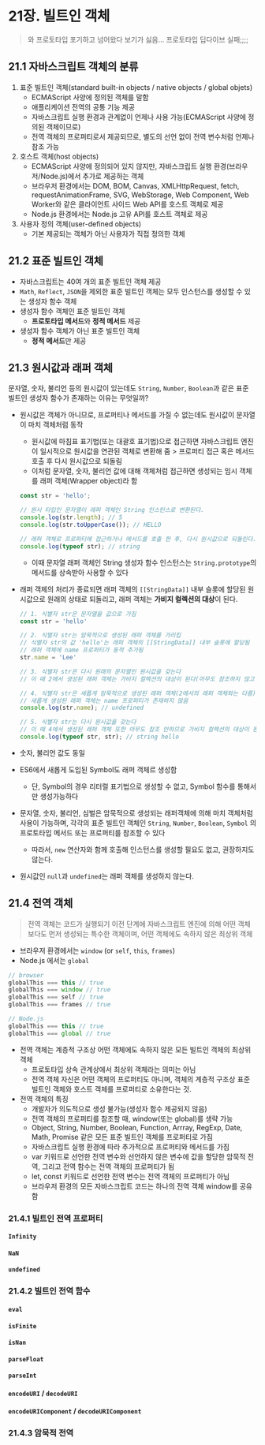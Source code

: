 # 21장. 빌트인 객체

> 와 프로토타입 포기하고 넘어왔다 보기가 싫음... 프로토타입 딥다이브 실패;;;;



## 21.1 자바스크립트 객체의 분류

1. 표준 빌트인 객체(standard built-in objects / native objects / global objets)
   -  ECMAScript 사양에 정의된 객체를 말함
   - 애플리케이션 전역의 공통 기능 제공
   - 자바스크립트 실행 환경과 관계없이 언제나 사용 가능(ECMAScript 사양에 정의된 객체이므로)
   - 전역 객체의 프로퍼티로서 제공되므로, 별도의 선언 없이 전역 변수처럼 언제나 참조 가능
2. 호스트 객체(host objects)
   - ECMAScript 사양에 정의되어 있지 않지만, 자바스크립트 실행 환경(브라우저/Node.js)에서 추가로 제공하는 객체
   - 브라우저 환경에서는 DOM, BOM, Canvas, XMLHttpRequest, fetch, requestAnimationFrame, SVG, WebStorage, Web Component, Web Worker와 같은 클라이언트 사이드 Web API를 호스트 객체로 제공
   - Node.js 환경에서는 Node.js 고유 API를 호스트 객체로 제공
3. 사용자 정의 객체(user-defined objects)
   - 기본 제공되는 객체가 아닌 사용자가 직접 정의한 객체



## 21.2 표준 빌트인 객체

- 자바스크립트는 40여 개의 표준 빌트인 객체 제공
- `Math`, `Reflect`, `JSON`을 제외한 표준 빌트인 객체는 모두 인스턴스를 생성할 수 있는 생성자 함수 객체
- 생성자 함수 객체인 표준 빌트인 객체
  - **프로토타입 메서드**와 **정적 메서드** 제공
- 생성자 함수 객체가 아닌 표준 빌트인 객체
  - **정적 메서드**만 제공



## 21.3 원시값과 래퍼 객체

문자열, 숫자, 불리언 등의 원시값이 있는데도 `String`, `Number`, `Boolean`과 같은 표준 빌트인 생성자 함수가 존재하는 이유는 무엇일까?

- 원시값은 객체가 아니므로, 프로퍼티나 메서드를 가질 수 없는데도 원시값이 문자열이 마치 객체처럼 동작

  - 원시값에 마침표 표기법(또는 대괄호 표기법)으로 접근하면 자바스크립트 엔진이 일시적으로 원시값을 연관된 객체로 변환해 줌 > 프로퍼티 접근 혹은 메서드 호출 후 다시 원시값으로 되돌림
  - 이처럼 문자열, 숫자, 불리언 값에 대해 객체처럼 접근하면 생성되는 임시 객체를 래퍼 객체(Wrapper object)라 함

  ```javascript
  const str = 'hello';
  
  // 원시 타입인 문자열이 래퍼 객체인 String 인스턴스로 변환된다.
  console.log(str.length); // 5
  console.log(str.toUpperCase()); // HELLO
  
  // 래퍼 객체로 프로퍼티에 접근하거나 메서드를 호출 한 후, 다시 원시값으로 되돌린다.
  console.log(typeof str); // string
  ```

  - 이때 문자열 래퍼 객체인 String 생성자 함수 인스턴스는 `String.prototype`의 메서드를 상속받아 사용할 수 있다

- 래퍼 객체의 처리가 종료되면 래퍼 객체의 `[[StringData]]` 내부 슬롯에 할당된 원시값으로 원래의 상태로 되돌리고, 래퍼 객체는 **가비지 컬렉션의 대상**이 된다.

  ```javascript
  // 1. 식별자 str은 문자열을 값으로 가짐
  const str = 'hello'
  
  // 2. 식별자 str는 암묵적으로 생성된 래퍼 객체를 가리킴
  // 식별자 str의 값 'hello'는 래퍼 객체의 [[StringData]] 내부 슬롯에 할당됨
  // 래퍼 객체에 name 프로퍼티가 동적 추가됨
  str.name = 'Lee'
  
  // 3. 식별자 str은 다시 원래의 문자열인 원시값을 갖는다
  // 이 때 2에서 생성된 래퍼 객체는 가비지 컬렉션의 대상이 된다(아무도 참조하지 않고 있으므로)
  
  // 4. 식별자 str은 새롭게 암묵적으로 생성된 래퍼 객체(2에서의 래퍼 객체와는 다름)를 가리킴
  // 새롭게 생성된 래퍼 객체는 name 프로퍼티가 존재하지 않음
  console.log(str.name); // undefined
  
  // 5. 식별자 str는 다시 원시값을 갖는다
  // 이 때 4에서 생성된 래퍼 객체 또한 아무도 참조 안하므로 가비지 컬렉션의 대상이 된다.
  console.log(typeof str, str); // string hello
  ```

- 숫자, 불리언 값도 동일

- ES6에서 새롭게 도입된 Symbol도 래퍼 객체르 생성함

  - 단, Symbol의 경우 리터럴 표기법으로 생성할 수 없고, Symbol 함수를 통해서만 생성가능하다

- 문자열, 숫자, 불리언, 심벌은 암묵적으로 생성되는 래퍼객체에 의해 마치 객체처럼 사용이 가능하며, 각각의 표준 빌트인 객체인 `String`, `Number`, `Boolean`, `Symbol` 의 프로토타입 메서드 또는 프로퍼티를 참조할 수 있다

  - 따라서, `new` 연산자와 함께 호출해 인스턴스를 생성할 필요도 없고, 권장하지도 않는다.

- 원시값인 `null`과 `undefined`는 래퍼 객체를 생성하지 않는다.



## 21.4 전역 객체

> 전역 객체는 코드가 실행되기 이전 단계에 자바스크립트 엔진에 의해 어떤 객체보다도 먼저 생성되는 특수한 객체이며, 어떤 객체에도 속하지 않은 최상위 객체

- 브라우저 환경에서는 `window` (or `self`, `this`, `frames`)
- Node.js 에서는 `global`

```javascript
// browser
globalThis === this // true
globalThis === window // true
globalThis === self // true
globalThis === frames // true

// Node.js
globalThis === this // true
globalThis === global // true
```

- 전역 객체는 계층적 구조상 어떤 객체에도 속하지 않은 모든 빌트인 객체의 최상위 객체
  - 프로토타입 상속 관계상에서 최상위 객체라는 의미는 아님
  - 전역 객체 자신은 어떤 객체의 프로퍼티도 아니며, 객체의 계층적 구조상 표준 빌트인 객체와 호스트 객체를 프로퍼티로 소유한다는 것.
- 전역 객체의 특징
  - 개발자가 의도적으로 생성 불가능(생성자 함수 제공되지 않음)
  - 전역 객체의 프로퍼티를 참조할 때, window(또는 global)를 생략 가능
  - Object, String, Number, Boolean, Function, Arrray, RegExp, Date, Math, Promise 같은 모든 표준 빌트인 객체를 프로퍼티로 가짐
  - 자바스크립트 실행 환경에 따라 추가적으로 프로퍼티와 메서드를 가짐
  - var 키워드로 선언한 전역 변수와 선언하지 않은 변수에 값을 할당한 암묵적 전역, 그리고 전역 함수는 전역 객체의 프로퍼티가 됨
  - let, const 키워드로 선언한 전역 변수는 전역 객체의 프로퍼티가 아님
  - 브라우저 환경의 모든 자바스크립트 코드는 하나의 전역 객체 window를 공유함



### 21.4.1 빌트인 전역 프로퍼티

#### `Infinity`

#### `NaN`

#### `undefined`



### 21.4.2 빌트인 전역 함수

#### `eval`

#### `isFinite`

#### `isNan`

#### `parseFloat`

#### `parseInt`

#### `encodeURI` / `decodeURI`

#### `encodeURIComponent` / `decodeURIComponent`



### 21.4.3 암묵적 전역

